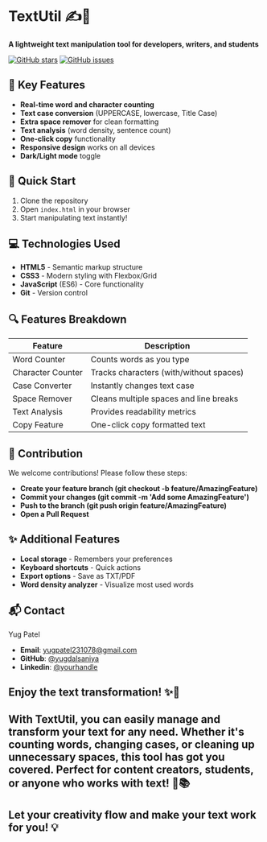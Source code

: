 # TextUtil ✍️📝
**A lightweight text manipulation tool for developers, writers, and students**

[![GitHub stars](https://img.shields.io/github/stars/yugdalsaniya/textutils?style=social)](https://github.com/yugdalsaniya/textutils/stargazers)
[![GitHub issues](https://img.shields.io/github/issues/yugdalsaniya/textutils)](https://github.com/yugdalsaniya/textutils/issues)

## 🌟 Key Features
- **Real-time word and character counting**
- **Text case conversion** (UPPERCASE, lowercase, Title Case)
- **Extra space remover** for clean formatting
- **Text analysis** (word density, sentence count)
- **One-click copy** functionality
- **Responsive design** works on all devices
- **Dark/Light mode** toggle

## 🚀 Quick Start
1. Clone the repository
2. Open `index.html` in your browser
3. Start manipulating text instantly!

## 💻 Technologies Used
- **HTML5** - Semantic markup structure
- **CSS3** - Modern styling with Flexbox/Grid
- **JavaScript** (ES6) - Core functionality
- **Git** - Version control

## 🔍 Features Breakdown
| Feature | Description |
|---------|-------------|
| Word Counter | Counts words as you type |
| Character Counter | Tracks characters (with/without spaces) |
| Case Converter | Instantly changes text case |
| Space Remover | Cleans multiple spaces and line breaks |
| Text Analysis | Provides readability metrics |
| Copy Feature | One-click copy formatted text |

## 🤝 Contribution
We welcome contributions! Please follow these steps:
- **Create your feature branch (git checkout -b feature/AmazingFeature)**
- **Commit your changes (git commit -m 'Add some AmazingFeature')**
- **Push to the branch (git push origin feature/AmazingFeature)**
- **Open a Pull Request**

## ✨ Additional Features
- **Local storage** - Remembers your preferences
- **Keyboard shortcuts** - Quick actions
- **Export options** - Save as TXT/PDF
- **Word density analyzer** - Visualize most used words

## 📬 Contact
  Yug Patel

- **Email**: yugpatel231078@gmail.com
- **GitHub**: [@yugdalsaniya](https://github.com/yugdalsaniya)
- **Linkedin**: [@yourhandle](https://www.linkedin.com/in/yug-dalsaniya/)


## Enjoy the text transformation! ✨📝

## With TextUtil, you can easily manage and transform your text for any need. Whether it's counting words, changing cases, or cleaning up unnecessary spaces, this tool has got you covered. Perfect for content creators, students, or anyone who works with text! 🎉📚

## Let your creativity flow and make your text work for you! 💡

